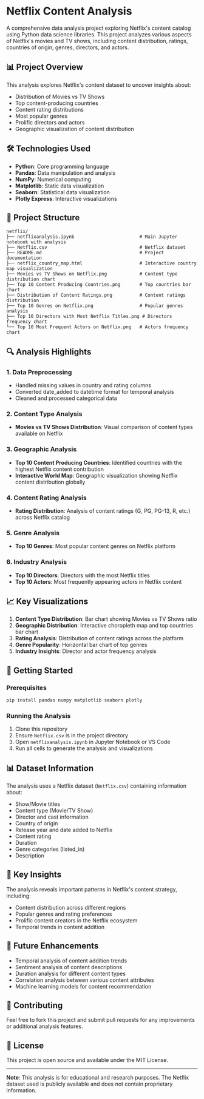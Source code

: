 # Netflix Content Analysis

A comprehensive data analysis project exploring Netflix's content catalog using Python data science libraries. This project analyzes various aspects of Netflix's movies and TV shows, including content distribution, ratings, countries of origin, genres, directors, and actors.

## 📊 Project Overview

This analysis explores Netflix's content dataset to uncover insights about:

- Distribution of Movies vs TV Shows
- Top content-producing countries
- Content rating distributions
- Most popular genres
- Prolific directors and actors
- Geographic visualization of content distribution

## 🛠️ Technologies Used

- **Python**: Core programming language
- **Pandas**: Data manipulation and analysis
- **NumPy**: Numerical computing
- **Matplotlib**: Static data visualization
- **Seaborn**: Statistical data visualization
- **Plotly Express**: Interactive visualizations

## 📁 Project Structure

```
netflix/
├── netflixanalysis.ipynb                        # Main Jupyter notebook with analysis
├── Netflix.csv                                  # Netflix dataset
├── README.md                                    # Project documentation
├── netflix_country_map.html                     # Interactive country map visualization
├── Movies vs TV Shows on Netflix.png            # Content type distribution chart
├── Top 10 Content Producing Countries.png       # Top countries bar chart
├── Distribution of Content Ratings.png          # Content ratings distribution
├── Top 10 Genres on Netflix.png                 # Popular genres analysis
├── Top 10 Directors with Most Netflix Titles.png # Directors frequency chart
└── Top 10 Most Frequent Actors on Netflix.png   # Actors frequency chart
```

## 🔍 Analysis Highlights

### 1. Data Preprocessing

- Handled missing values in country and rating columns
- Converted date_added to datetime format for temporal analysis
- Cleaned and processed categorical data

### 2. Content Type Analysis

- **Movies vs TV Shows Distribution**: Visual comparison of content types available on Netflix

### 3. Geographic Analysis

- **Top 10 Content Producing Countries**: Identified countries with the highest Netflix content contribution
- **Interactive World Map**: Geographic visualization showing Netflix content distribution globally

### 4. Content Rating Analysis

- **Rating Distribution**: Analysis of content ratings (G, PG, PG-13, R, etc.) across Netflix catalog

### 5. Genre Analysis

- **Top 10 Genres**: Most popular content genres on Netflix platform

### 6. Industry Analysis

- **Top 10 Directors**: Directors with the most Netflix titles
- **Top 10 Actors**: Most frequently appearing actors in Netflix content

## 📈 Key Visualizations

1. **Content Type Distribution**: Bar chart showing Movies vs TV Shows ratio
2. **Geographic Distribution**: Interactive choropleth map and top countries bar chart
3. **Rating Analysis**: Distribution of content ratings across the platform
4. **Genre Popularity**: Horizontal bar chart of top genres
5. **Industry Insights**: Director and actor frequency analysis

## 🚀 Getting Started

### Prerequisites

```bash
pip install pandas numpy matplotlib seaborn plotly
```

### Running the Analysis

1. Clone this repository
2. Ensure `Netflix.csv` is in the project directory
3. Open `netflixanalysis.ipynb` in Jupyter Notebook or VS Code
4. Run all cells to generate the analysis and visualizations

## 📊 Dataset Information

The analysis uses a Netflix dataset (`Netflix.csv`) containing information about:

- Show/Movie titles
- Content type (Movie/TV Show)
- Director and cast information
- Country of origin
- Release year and date added to Netflix
- Content rating
- Duration
- Genre categories (listed_in)
- Description

## 🎯 Key Insights

The analysis reveals important patterns in Netflix's content strategy, including:

- Content distribution across different regions
- Popular genres and rating preferences
- Prolific content creators in the Netflix ecosystem
- Temporal trends in content addition

## 📝 Future Enhancements

- Temporal analysis of content addition trends
- Sentiment analysis of content descriptions
- Duration analysis for different content types
- Correlation analysis between various content attributes
- Machine learning models for content recommendation

## 🤝 Contributing

Feel free to fork this project and submit pull requests for any improvements or additional analysis features.

## 📄 License

This project is open source and available under the MIT License.

---

**Note**: This analysis is for educational and research purposes. The Netflix dataset used is publicly available and does not contain proprietary information.
